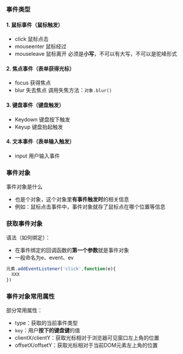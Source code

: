 ### 事件类型
#### 1. 鼠标事件（鼠标触发）
  - click 鼠标点击
  - mouseenter 鼠标经过
  - mouseleave 鼠标离开
  必须是**小写**，不可以有大写，不可以是驼峰形式
#### 2. 焦点事件（表单获得光标）
  - focus 获得焦点
  - blur 失去焦点
  调用失焦方法：`对象.blur()`
#### 3. 键盘事件（键盘触发）
  - Keydown 键盘按下触发
  - Keyup 键盘抬起触发
#### 4. 文本事件（表单输入触发）
  - input 用户输入事件 

### 事件对象
事件对象是什么
- 也是个对象，这个对象里**有事件触发时**的相关信息
- 例如：鼠标点击事件中，事件对象就存了鼠标点在哪个位置等信息

### 获取事件对象
语法（如何绑定）：
- 在事件绑定的回调函数的**第一个参数**就是事件对象
-  一般命名为e、event、ev
```js
元素.addEventListener('click',function(e){
  XXX
})
```

### 事件对象常用属性
部分常用属性：
- type：获取的当前事件类型
- `key`：用户**按下的键盘键**的值
- clientX/clientY：获取光标相对于浏览器可见窗口左上角的位置
- offsetX/offsetY：获取光标相对于当前DOM元素左上角的位置